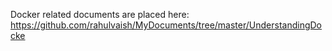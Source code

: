 Docker related documents are placed here:
https://github.com/rahulvaish/MyDocuments/tree/master/UnderstandingDocke
